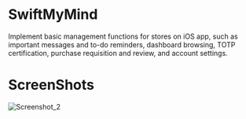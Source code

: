 # SwiftMyMind
Implement basic management functions for stores on iOS app, such as important messages and to-do reminders, dashboard browsing, TOTP certification, purchase requisition and review, and account settings.

# ScreenShots
![Screenshot_2](https://user-images.githubusercontent.com/1418788/181419101-1d110e30-fca4-41d1-af1b-86701059af94.jpg)
